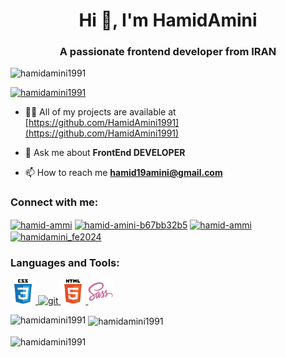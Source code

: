
<h1 align="center">Hi 👋, I'm HamidAmini</h1>
<h3 align="center">A passionate frontend developer from IRAN</h3>

<p align="left"> <img src="https://komarev.com/ghpvc/?username=hamidamini1991&label=Profile%20views&color=0e75b6&style=flat" alt="hamidamini1991" /> </p>

<p align="left"> <a href="https://github.com/ryo-ma/github-profile-trophy"><img src="https://github-profile-trophy.vercel.app/?username=hamidamini1991" alt="hamidamini1991" /></a> </p>

- 👨‍💻 All of my projects are available at [https://github.com/HamidAmini1991](https://github.com/HamidAmini1991)

- 💬 Ask me about **FrontEnd DEVELOPER**

- 📫 How to reach me **hamid19amini@gmail.com**

<h3 align="left">Connect with me:</h3>
<p align="left">
<a href="https://codepen.io/hamid-ammi" target="blank"><img align="center" src="https://raw.githubusercontent.com/rahuldkjain/github-profile-readme-generator/master/src/images/icons/Social/codepen.svg" alt="hamid-ammi" height="30" width="40" /></a>
<a href="https://linkedin.com/in/hamid-amini-b67bb32b5" target="blank"><img align="center" src="https://raw.githubusercontent.com/rahuldkjain/github-profile-readme-generator/master/src/images/icons/Social/linked-in-alt.svg" alt="hamid-amini-b67bb32b5" height="30" width="40" /></a>
<a href="https://stackoverflow.com/users/hamid-ammi" target="blank"><img align="center" src="https://raw.githubusercontent.com/rahuldkjain/github-profile-readme-generator/master/src/images/icons/Social/stack-overflow.svg" alt="hamid-ammi" height="30" width="40" /></a>
<a href="https://instagram.com/hamidamini_fe2024" target="blank"><img align="center" src="https://raw.githubusercontent.com/rahuldkjain/github-profile-readme-generator/master/src/images/icons/Social/instagram.svg" alt="hamidamini_fe2024" height="30" width="40" /></a>
</p>

<h3 align="left">Languages and Tools:</h3>
<p align="left"> <a href="https://www.w3schools.com/css/" target="_blank" rel="noreferrer"> <img src="https://raw.githubusercontent.com/devicons/devicon/master/icons/css3/css3-original-wordmark.svg" alt="css3" width="40" height="40"/> </a> <a href="https://git-scm.com/" target="_blank" rel="noreferrer"> <img src="https://www.vectorlogo.zone/logos/git-scm/git-scm-icon.svg" alt="git" width="40" height="40"/> </a> <a href="https://www.w3.org/html/" target="_blank" rel="noreferrer"> <img src="https://raw.githubusercontent.com/devicons/devicon/master/icons/html5/html5-original-wordmark.svg" alt="html5" width="40" height="40"/> </a> <a href="https://sass-lang.com" target="_blank" rel="noreferrer"> <img src="https://raw.githubusercontent.com/devicons/devicon/master/icons/sass/sass-original.svg" alt="sass" width="40" height="40"/> </a> </p>

<p><img align="left" src="https://github-readme-stats.vercel.app/api/top-langs?username=hamidamini1991&show_icons=true&locale=en&layout=compact" alt="hamidamini1991" /></p>

<p>&nbsp;<img align="center" src="https://github-readme-stats.vercel.app/api?username=hamidamini1991&show_icons=true&locale=en" alt="hamidamini1991" /></p>

<p><img align="center" src="https://github-readme-streak-stats.herokuapp.com/?user=hamidamini1991&" alt="hamidamini1991" /></p>

